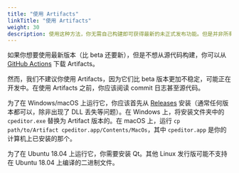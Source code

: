 ```yaml
---
title: "使用 Artifacts"
linkTitle: "使用 Artifacts"
weight: 30
description: 使用这种方法，你无需自己构建即可获得最新的未正式发布功能。但是并非所有操作系统都支持此功能，并且只能用于更新，而不能用于首次安装。
---
```


如果你想要使用最新版本（比 beta 还要新），但是不想从源代码构建，你可以从 [GitHub Actions](https://github.com/cpeditor/cpeditor/actions) 下载 Artifacts。

然而，我们不建议你使用 Artifacts，因为它们比 beta 版本更加不稳定，可能正在开发中。在使用 Artifacts 之前，你应该阅读 commit 日志甚至源代码。

为了在 Windows/macOS 上运行它，你应该首先从 [Releases](https://github.com/cpeditor/cpeditor/releases) 安装（通常任何版本都可以，除非出现了 DLL 丢失等问题）。在 Windows 上，将安装文件夹中的 `cpeditor.exe` 替换为 Artifact 版本的。在 macOS 上，运行 `cp path/to/Artifact cpeditor.app/Contents/MacOs`，其中 `cpeditor.app` 是你的计算机上已安装的那个。

为了在 Ubuntu 18.04 上运行它，你需要安装 Qt。其他 Linux 发行版可能不支持在 Ubuntu 18.04 上编译的二进制文件。
